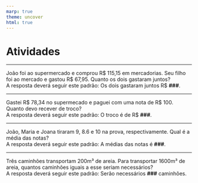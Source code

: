 ```yaml
---
marp: true
theme: uncover
html: true
---
```


# <!-- fit --> Atividades

---

João foi ao supermercado e comprou R$ 115,15 em mercadorias. Seu filho foi ao mercado e gastou R$ 67,95. Quanto os dois gastaram juntos?
<br />
A resposta deverá seguir este padrão:
Os dois gastaram juntos R$ <b>###</b>.

---

Gastei R$ 78,34 no supermecado e paguei com uma nota de R$ 100. Quanto devo recever de troco?
<br />
A resposta deverá seguir este padrão:
O troco é de R$ <b>###</b>.

---

João, Maria e Joana tiraram 9, 8.6 e 10 na prova, respectivamente. Qual é a média das notas?
<br />
A resposta deverá seguir este padrão:
A médias das notas é <b>###</b>.

---

Três caminhões transportam 200m³ de areia. Para transportar 1600m³ de areia, quantos caminhões iguais a esse seriam necessários?
<br />
A resposta deverá seguir este padrão:
Serão necessários <b>###</b> caminhões.
